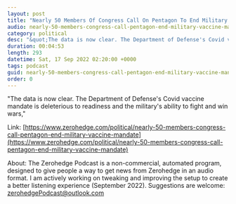 ```yaml
---
layout: post
title: "Nearly 50 Members Of Congress Call On Pentagon To End Military Vaccine Mandate"
audio: nearly-50-members-congress-call-pentagon-end-military-vaccine-mandate-0
category: political
desc: "&quot;The data is now clear. The Department of Defense's Covid vaccine mandate is deleterious to readiness and the military's ability to fight and win wars,&quot;"
duration: 00:04:53
length: 293
datetime: Sat, 17 Sep 2022 02:20:00 +0000
tags: podcast
guid: nearly-50-members-congress-call-pentagon-end-military-vaccine-mandate-0
order: 0
---
```

&quot;The data is now clear. The Department of Defense's Covid vaccine mandate is deleterious to readiness and the military's ability to fight and win wars,&quot;

Link: [https://www.zerohedge.com/political/nearly-50-members-congress-call-pentagon-end-military-vaccine-mandate](https://www.zerohedge.com/political/nearly-50-members-congress-call-pentagon-end-military-vaccine-mandate)

About: The Zerohedge Podcast is a non-commercial, automated program, designed to give people a way to get news from Zerohedge in an audio format.  I am actively working on tweaking and improving the setup to create a better listening experience (September 2022).  Suggestions are welcome: [zerohedgePodcast@outlook.com](mailto:zerohedgePodcast@outlook.com)